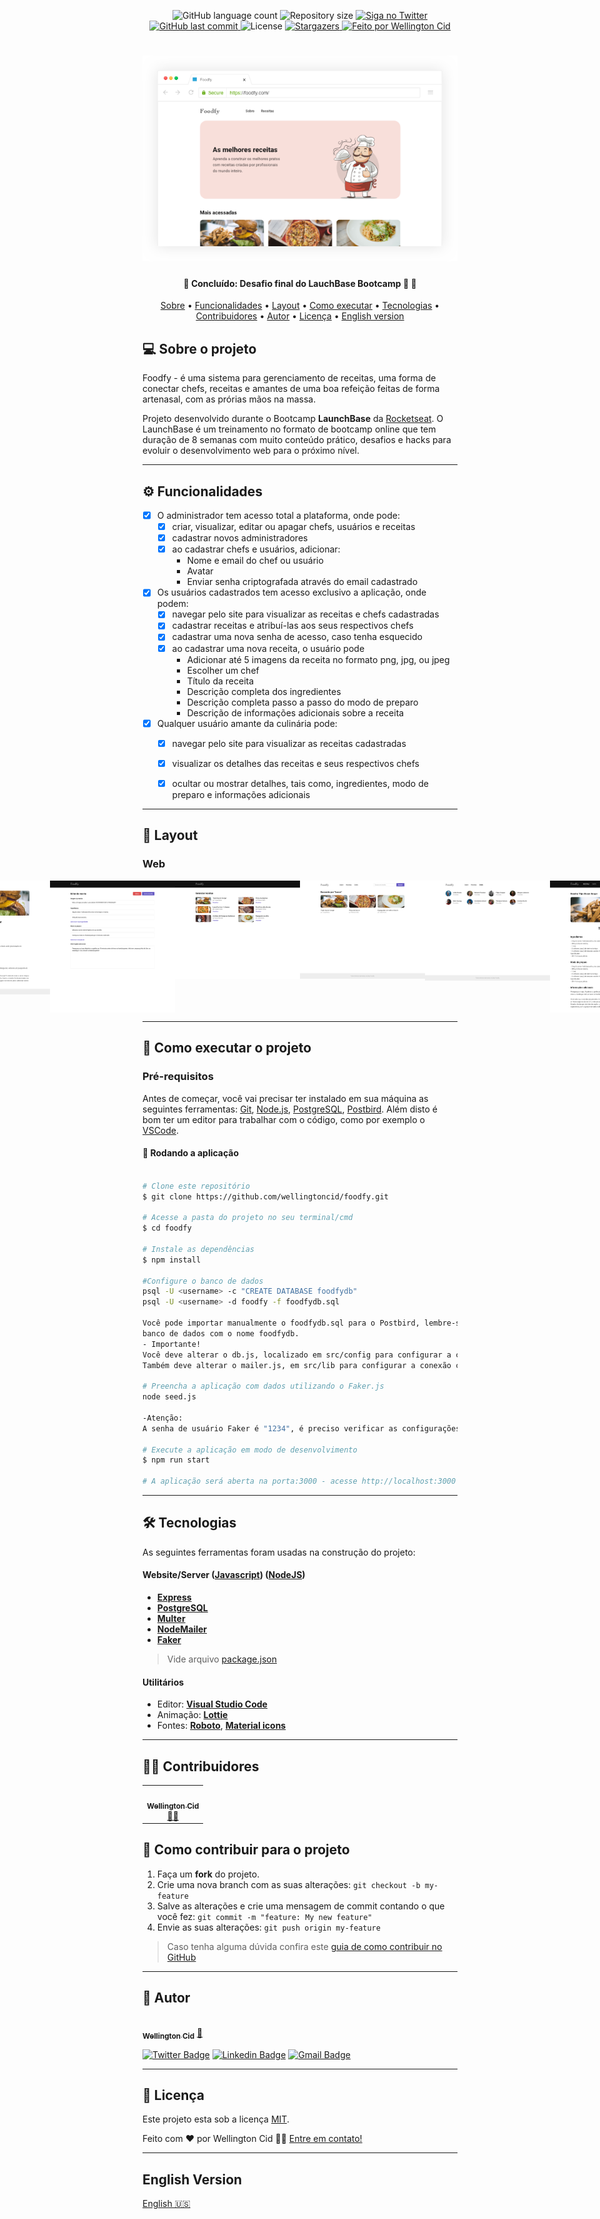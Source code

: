 
<p align="center">
  <img alt="GitHub language count" src="https://img.shields.io/github/languages/count/wellingtoncid/foodfy?color=%2304D361">

  <img alt="Repository size" src="https://img.shields.io/github/repo-size/wellingtoncid/foodfy">

  <a href="https://www.twitter.com/wellingtoncid/">
    <img alt="Siga no Twitter" src="https://img.shields.io/twitter/url?url=https%3A%2F%2Fgithub.com%2Fwellingtoncid%2Ffoodfy">
  </a>
  
  <a href="https://github.com/wellingtoncid/README/commits/master">
    <img alt="GitHub last commit" src="https://img.shields.io/github/last-commit/wellingtoncid/foodfy">
  </a>
    
   <img alt="License" src="https://img.shields.io/github/license/wellingtoncid/foodfy">
   <a href="https://github.com/wellingtoncid/README-proffy/stargazers">
    <img alt="Stargazers" src="https://img.shields.io/github/stars/wellingtoncid/foodfy">
  </a>

  <a href="https://linkedin.com/in/wellingtoncid">
    <img alt="Feito por Wellington Cid" src="https://img.shields.io/badge/feito%20por-Wellington_Cid-%237519C1">
  </a>    
 
</p>
<h1 align="center">
    <img alt="Foodfy" title="#foodfy" src="./assets/mockup.png" />
</h1>

<h4 align="center"> 
	🚧  Concluído: Desafio final do LauchBase Bootcamp 🚀 🚧
</h4>

<p align="center">
 <a href="#-sobre-o-projeto">Sobre</a> •
 <a href="#-funcionalidades">Funcionalidades</a> •
 <a href="#-layout">Layout</a> • 
 <a href="#-como-executar-o-projeto">Como executar</a> • 
 <a href="#-tecnologias">Tecnologias</a> • 
 <a href="#-contribuidores">Contribuidores</a> • 
 <a href="#-autor">Autor</a> • 
 <a href="#user-content--licença">Licença</a> • 
 <a href="#english-version">English version</a>
</p>


## 💻 Sobre o projeto

Foodfy - é uma sistema para gerenciamento de receitas, uma forma de conectar chefs, receitas e amantes de uma boa refeição feitas de forma artenasal, com as prórias mãos na massa.

Projeto desenvolvido durante o Bootcamp **LaunchBase** da [Rocketseat](https://blog.rocketseat.com.br/).
O LaunchBase é um treinamento no formato de bootcamp online que tem duração de 8 semanas com muito conteúdo prático, desafios e hacks para evoluir o desenvolvimento web para o próximo nível.

---

## ⚙️ Funcionalidades

- [x] O administrador tem acesso total a plataforma, onde pode:
  - [x] criar, visualizar, editar ou apagar chefs, usuários e receitas
  - [x] cadastrar novos administradores
  - [x] ao cadastrar chefs e usuários, adicionar:
    - Nome e email do chef ou usuário
    - Avatar
    - Enviar senha criptografada através do email cadastrado

- [x] Os usuários cadastrados tem acesso exclusivo a aplicação, onde podem:
  - [x] navegar pelo site para visualizar as receitas e chefs cadastradas
  - [x] cadastrar receitas e atribuí-las aos seus respectivos chefs
  - [x] cadastrar uma nova senha de acesso, caso tenha esquecido 
  - [x] ao cadastrar uma nova receita, o usuário pode
    - Adicionar até 5 imagens da receita no formato png, jpg, ou jpeg
    - Escolher um chef
    - Título da receita
    - Descrição completa dos ingredientes
    - Descrição completa passo a passo do modo de preparo
    - Descrição de informações adicionais sobre a receita

- [x] Qualquer usuário amante da culinária pode:
  - [x] navegar pelo site para visualizar as receitas cadastradas
  - [x] visualizar os detalhes das receitas e seus respectivos chefs
  - [x] ocultar ou mostrar detalhes, tais como, ingredientes, modo de preparo e informações adicionais
  

---

## 🎨 Layout

### Web

<p align="center" style="display: flex; align-items: flex-start; justify-content: center;">

  <img alt="Foodfy" title="#Foodfy" src="./assets/foodfy.png" width="200px">

  <img alt="Foodfy" title="#Foodfy" src="./assets/web-3-back-end-details.png" width="200px">

  <img alt="Foodfy" title="#Foodfy" src="./assets/web-4-1-admin-edit.png" width="200px">

  <img alt="Foodfy" title="#Foodfy" src="./assets/web-4-2-admin-list.png" width="200px">

  <img alt="Foodfy" title="#Foodfy" src="./assets/web-5-1-search.png" width="200px">

  <img alt="Foodfy" title="#Foodfy" src="./assets/web-5-2-search-chef.png" width="200px">

  <img alt="Foodfy" title="#Foodfy" src="./assets/web-7-1-recipe-detail.png" width="200px">

  <img alt="Foodfy" title="#Foodfy" src="./assets/web-7-2-recipe-edit.png" width="200px">
</p>

---

## 🚀 Como executar o projeto

### Pré-requisitos

Antes de começar, você vai precisar ter instalado em sua máquina as seguintes ferramentas:
[Git](https://git-scm.com), [Node.js](https://nodejs.org/en/), [PostgreSQL](https://www.postgresql.org/download/), [Postbird](https://www.electronjs.org/apps/postbird). 
Além disto é bom ter um editor para trabalhar com o código, como por exemplo o [VSCode](https://code.visualstudio.com/).


#### 🧭 Rodando a aplicação

```bash

# Clone este repositório
$ git clone https://github.com/wellingtoncid/foodfy.git

# Acesse a pasta do projeto no seu terminal/cmd
$ cd foodfy

# Instale as dependências
$ npm install

#Configure o banco de dados
psql -U <username> -c "CREATE DATABASE foodfydb"
psql -U <username> -d foodfy -f foodfydb.sql

Você pode importar manualmente o foodfydb.sql para o Postbird, lembre-se de criar um novo 
banco de dados com o nome foodfydb.
- Importante!
Você deve alterar o db.js, localizado em src/config para configurar a conexão com o PostgreSQL.
Também deve alterar o mailer.js, em src/lib para configurar a conexão com o Mailtrap.

# Preencha a aplicação com dados utilizando o Faker.js
node seed.js

-Atenção: 
A senha de usuário Faker é "1234", é preciso verificar as configurações de cada usuário no Postbird.

# Execute a aplicação em modo de desenvolvimento
$ npm run start

# A aplicação será aberta na porta:3000 - acesse http://localhost:3000

```

---

## 🛠 Tecnologias

As seguintes ferramentas foram usadas na construção do projeto:

#### [](https://github.com/wellingtoncid/foodfy#server-nodejs)**Website/Server** ([Javascript](https://javascript.com)) ([NodeJS](https://nodejs.org/en/))
-   **[Express](https://expressjs.com/)**
-   **[PostgreSQL](https://postgresql.org)**
-   **[Multer](https://github.com/expressjs/multer)**
-   **[NodeMailer](https://nodemailer.com)**   
-   **[Faker](https://github.com/marak/Faker.js/)**

> Vide arquivo  [package.json](https://github.com/wellingtoncid/foodfy/blob/master/package.json)

#### [](https://github.com/wellingtoncid/launchbase#utilit%C3%A1rios)**Utilitários**

-   Editor:  **[Visual Studio Code](https://code.visualstudio.com/)**
-   Animação:  **[Lottie](https://github.com/airbnb/lottie-web)**
-   Fontes:  **[Roboto](https://fonts.google.com/specimen/Roboto)**, **[Material icons](https://material.io)** 


---

## 👨‍💻 Contribuidores

<table>
  <tr>
    <td align="center"><a href="https://linkedin.com/in/wellingtoncid"><img style="border-radius: 50%;" src="https://avatars2.githubusercontent.com/u/18754691?s=460&u=09c04df1369e272974644e2da576101759417f77&v=4" width="100px;" alt=""/><br /><sub><b>Wellington Cid</b></sub></a><br /><a href="https://linkedin.com/in/wellingtoncid" title="Rocketseat">👨‍🚀</a></td>
  </tr>
</table>

## 💪 Como contribuir para o projeto

1. Faça um **fork** do projeto.
2. Crie uma nova branch com as suas alterações: `git checkout -b my-feature`
3. Salve as alterações e crie uma mensagem de commit contando o que você fez: `git commit -m "feature: My new feature"`
4. Envie as suas alterações: `git push origin my-feature`
> Caso tenha alguma dúvida confira este [guia de como contribuir no GitHub](./CONTRIBUTING.md)

---

## 🦸 Autor

<a href="https://linkedin.com/in/wellingtoncid/">
 <img style="border-radius: 50%;" src="https://avatars2.githubusercontent.com/u/18754691?s=460&u=09c04df1369e272974644e2da576101759417f77&v=4" width="100px;" alt=""/>
 <br />
 <sub><b>Wellington Cid</b></sub></a> <a href="https://linkedin.com/in/wellingtoncid/" title="WellingtonCid">🚀</a>
 <br />

[![Twitter Badge](https://img.shields.io/badge/-@wellingtoncid-1ca0f1?style=flat-square&labelColor=1ca0f1&logo=twitter&logoColor=white&link=https://twitter.com/wellingtoncid)](https://twitter.com/wellingtoncid) [![Linkedin Badge](https://img.shields.io/badge/-WellingtonCid-blue?style=flat-square&logo=Linkedin&logoColor=white&link=https://www.linkedin.com/in/wellingtoncid/)](https://www.linkedin.com/in/wellingtoncid/) 
[![Gmail Badge](https://img.shields.io/badge/-cid.wellington@gmail.com-c14438?style=flat-square&logo=Gmail&logoColor=white&link=mailto:cid.wellington@gmail.com)](mailto:cid.wellington@gmail.com)

---

## 📝 Licença

Este projeto esta sob a licença [MIT](./LICENSE).

Feito com ❤️ por Wellington Cid 👋🏽 [Entre em contato!](https://www.linkedin.com/in/wellingtoncid/)

---

##  English Version

[English 🇺🇸](./README.md)
